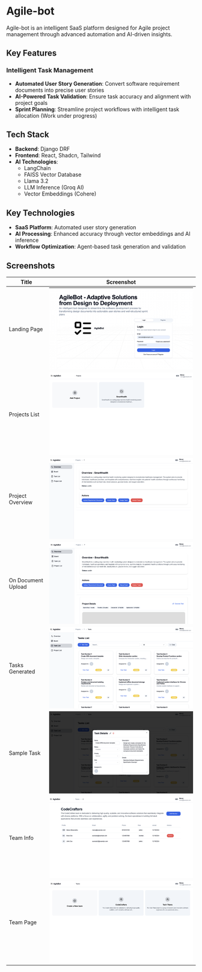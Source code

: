 # Agile-bot

Agile-bot is an intelligent SaaS platform designed for Agile project management through advanced automation and AI-driven insights.

## Key Features
### Intelligent Task Management
- **Automated User Story Generation**: Convert software requirement documents into precise user stories
- **AI-Powered Task Validation**: Ensure task accuracy and alignment with project goals
- **Sprint Planning**: Streamline project workflows with intelligent task allocation (Work under progress)


## Tech Stack

- **Backend**: Django DRF
- **Frontend**: React, Shadcn, Tailwind
- **AI Technologies**:
  - LangChain
  - FAISS Vector Database
  - Llama 3.2
  - LLM Inference (Groq AI)
  - Vector Embeddings (Cohere)

## Key Technologies

- **SaaS Platform**: Automated user story generation
- **AI Processing**: Enhanced accuracy through vector embeddings and AI inference
- **Workflow Optimization**: Agent-based task generation and validation

## Screenshots

| Title              | Screenshot                                            |
| ------------------ | ----------------------------------------------------- |
| Landing Page       | ![Landing Page](ScreenShots/Landing_Page.png)         |
| Projects List      | ![Projects List](ScreenShots/projects_list.png)       |
| Project Overview   | ![Project Overview](ScreenShots/project_overview.png) |
| On Document Upload | ![On Document Upload](ScreenShots/on_doc_upload.png)  |
| Tasks Generated    | ![Tasks Generated](ScreenShots/tasks_generated.png)   |
| Sample Task        | ![Sample Task](ScreenShots/sample_task.png)           |
| Team Info          | ![Team Info](ScreenShots/team_info.png)               |
| Team Page          | ![Team Page](ScreenShots/team_page.png)               |
